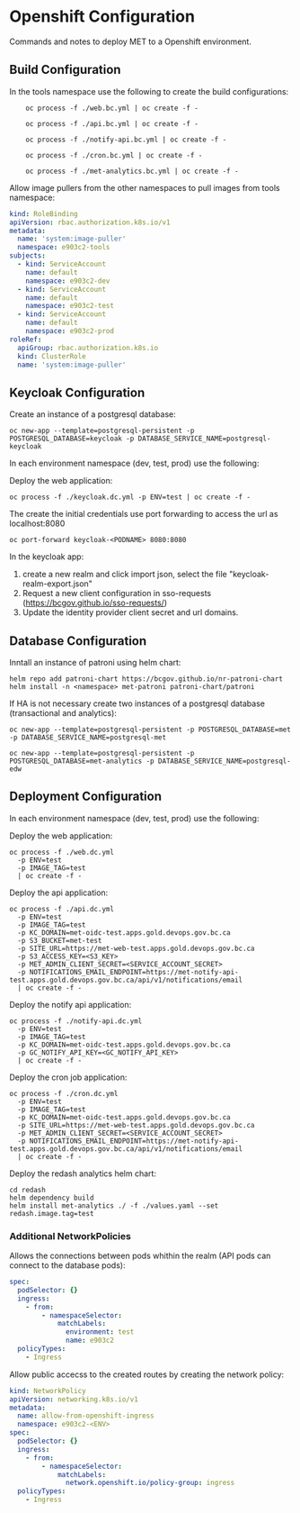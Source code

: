 # Openshift Configuration

Commands and notes to deploy MET to a Openshift environment.

## Build Configuration

In the tools namespace use the following to create the build configurations:

```
    oc process -f ./web.bc.yml | oc create -f -
```

```
    oc process -f ./api.bc.yml | oc create -f -
```

```
    oc process -f ./notify-api.bc.yml | oc create -f -
```

```
    oc process -f ./cron.bc.yml | oc create -f -
```

```
    oc process -f ./met-analytics.bc.yml | oc create -f -
```


Allow image pullers from the other namespaces to pull images from tools namespace:

```yaml
kind: RoleBinding
apiVersion: rbac.authorization.k8s.io/v1
metadata:
  name: 'system:image-puller'
  namespace: e903c2-tools
subjects:
  - kind: ServiceAccount
    name: default
    namespace: e903c2-dev
  - kind: ServiceAccount
    name: default
    namespace: e903c2-test
  - kind: ServiceAccount
    name: default
    namespace: e903c2-prod
roleRef:
  apiGroup: rbac.authorization.k8s.io
  kind: ClusterRole
  name: 'system:image-puller'
```

## Keycloak Configuration

Create an instance of a postgresql database:

```
oc new-app --template=postgresql-persistent -p POSTGRESQL_DATABASE=keycloak -p DATABASE_SERVICE_NAME=postgresql-keycloak
```

In each environment namespace (dev, test, prod) use the following:

Deploy the web application:
```
oc process -f ./keycloak.dc.yml -p ENV=test | oc create -f -
```

The create the initial credentials use port forwarding to access the url as localhost:8080
```
oc port-forward keycloak-<PODNAME> 8080:8080
```

In the keycloak app:
1. create a new realm and click import json, select the file "keycloak-realm-export.json"
1. Request a new client configuration in sso-requests (https://bcgov.github.io/sso-requests/)
1. Update the identity provider client secret and url domains.


## Database Configuration

Inntall an instance of patroni using helm chart:

```
helm repo add patroni-chart https://bcgov.github.io/nr-patroni-chart
helm install -n <namespace> met-patroni patroni-chart/patroni
```

If HA is not necessary create two instances of a postgresql database (transactional and analytics):

```
oc new-app --template=postgresql-persistent -p POSTGRESQL_DATABASE=met -p DATABASE_SERVICE_NAME=postgresql-met
```

```
oc new-app --template=postgresql-persistent -p POSTGRESQL_DATABASE=met-analytics -p DATABASE_SERVICE_NAME=postgresql-edw
```


## Deployment Configuration

In each environment namespace (dev, test, prod) use the following:

Deploy the web application:
```
oc process -f ./web.dc.yml 
  -p ENV=test 
  -p IMAGE_TAG=test 
  | oc create -f -
```

Deploy the api application:
```
oc process -f ./api.dc.yml 
  -p ENV=test 
  -p IMAGE_TAG=test 
  -p KC_DOMAIN=met-oidc-test.apps.gold.devops.gov.bc.ca 
  -p S3_BUCKET=met-test 
  -p SITE_URL=https://met-web-test.apps.gold.devops.gov.bc.ca 
  -p S3_ACCESS_KEY=<S3_KEY> 
  -p MET_ADMIN_CLIENT_SECRET=<SERVICE_ACCOUNT_SECRET> 
  -p NOTIFICATIONS_EMAIL_ENDPOINT=https://met-notify-api-test.apps.gold.devops.gov.bc.ca/api/v1/notifications/email 
  | oc create -f -

```

Deploy the notify api application:
```
oc process -f ./notify-api.dc.yml 
  -p ENV=test 
  -p IMAGE_TAG=test 
  -p KC_DOMAIN=met-oidc-test.apps.gold.devops.gov.bc.ca 
  -p GC_NOTIFY_API_KEY=<GC_NOTIFY_API_KEY>
  | oc create -f -

```

Deploy the cron job application:
```
oc process -f ./cron.dc.yml 
  -p ENV=test 
  -p IMAGE_TAG=test 
  -p KC_DOMAIN=met-oidc-test.apps.gold.devops.gov.bc.ca 
  -p SITE_URL=https://met-web-test.apps.gold.devops.gov.bc.ca 
  -p MET_ADMIN_CLIENT_SECRET=<SERVICE_ACCOUNT_SECRET> 
  -p NOTIFICATIONS_EMAIL_ENDPOINT=https://met-notify-api-test.apps.gold.devops.gov.bc.ca/api/v1/notifications/email 
  | oc create -f -

```

Deploy the redash analytics helm chart:
```
cd redash
helm dependency build
helm install met-analytics ./ -f ./values.yaml --set redash.image.tag=test
```


### Additional NetworkPolicies

Allows the connections between pods whithin the realm (API pods can connect to the database pods):

```yaml
spec:
  podSelector: {}
  ingress:
    - from:
        - namespaceSelector:
            matchLabels:
              environment: test
              name: e903c2
  policyTypes:
    - Ingress
```

Allow public accecss to the created routes by creating the network policy:

```yaml
kind: NetworkPolicy
apiVersion: networking.k8s.io/v1
metadata:
  name: allow-from-openshift-ingress
  namespace: e903c2-<ENV>
spec:
  podSelector: {}
  ingress:
    - from:
        - namespaceSelector:
            matchLabels:
              network.openshift.io/policy-group: ingress
  policyTypes:
    - Ingress
```
